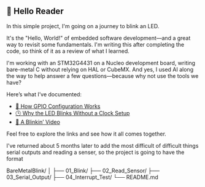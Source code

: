 ## 📖 Hello Reader

In this simple project, I'm going on a journey to blink an LED.

It's the "Hello, World!" of embedded software development—and a great way to revisit some fundamentals. I'm writing this after completing the code, so think of it as a review of what I learned.

I'm working with an STM32G4431 on a Nucleo development board, writing bare-metal C without relying on HAL or CubeMX. And yes, I used AI along the way to help answer a few questions—because why not use the tools we have?

Here’s what I’ve documented:

- [🔌 How GPIO Configuration Works](docs/gpio_setup.md)
- [🕒 Why the LED Blinks Without a Clock Setup](docs/clock_config.md)
- [🎥 A Blinkin’ Video](https://youtu.be/EhbUuldCprk)

Feel free to explore the links and see how it all comes together.

I've returned about 5 months later to add the most difficult of difficult things serial outputs and reading a senser, so the project is going to have the format


BareMetalBlink/
│
├── 01_Blink/
├── 02_Read_Sensor/
├── 03_Serial_Output/
├── 04_Interrupt_Test/
└── README.md
